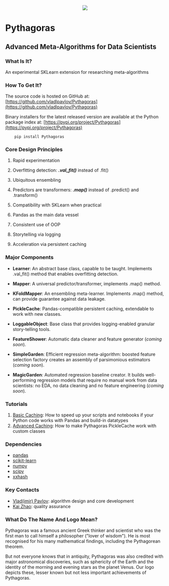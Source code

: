 <div align="center">
  <img src="http://vlpavlov.org/Pythagoras-Logo3.svg"><br>
</div>

# Pythagoras
## Advanced Meta-Algorithms for Data Scientists

### What Is It?

An experimental SKLearn extension for researching meta-algorithms 

### How To Get It?

The source code is hosted on GitHub at:
[https://github.com/vladlpavlov/Pythagoras](https://github.com/vladlpavlov/Pythagoras) 

Binary installers for the latest released version are available at the Python package index at:
[https://pypi.org/project/Pythagoras](https://pypi.org/project/Pythagoras)

        pip install Pythagoras

### Core Design Principles 

1. Rapid experimentation

2. Overfitting detection: ***.val_fit()*** instead of .fit() 
3. Ubiquitous ensembling
4. Predictors are transformers: ***.map()*** instead of .predict() and .transform() 

5. Compatibility with SKLearn when practical
6. Pandas as the main data vessel
7. Consistent use of OOP

8. Storytelling via logging
9. Acceleration via persistent caching

### Major Components

* **Learner**: An abstract base class, capable to be taught. 
Implements .val_fit() method that enables overfitting detection.

* **Mapper**: A universal predictor/transformer, implements .map() method.

* **KFoldMapper**: An ensembling meta-learner. Implements .map() method, 
 can provide guarantee against data leakage.

* **PickleCache**: Pandas-compatible persistent caching, extendable to work with new classes.

* **LoggableObject**: Base class that provides logging-enabled granular story-telling tools.

* **FeatureShower**: Automatic data cleaner and feature generator (*coming soon*).

* **SimpleGarden**: Efficient regression meta-algorithm: boosted feature selection factory creates 
an assembly of parsimonious estimators (*coming soon*).

* **MagicGarden**: Automated regression baseline creator. It builds well-performing regression models that 
require no manual work from data scientists: no EDA, no data cleaning and no feature engineering (*coming soon*). 

### Tutorials

1. [Basic Caching](https://github.com/vladlpavlov/Pythagoras/blob/master/Pythagoras_caching_introductory_tutorial.ipynb): 
How to speed up your scripts and notebooks if your Python code works with Pandas and build-in datatypes
2. [Advanced Caching](https://github.com/vladlpavlov/Pythagoras/blob/master/Pythagoras_caching_advanced_tutorial.ipynb): 
How to make Pythagoras PickleCache work with custom classes 


### Dependencies

* [pandas](https://pandas.pydata.org/)
* [scikit-learn](https://scikit-learn.org/) 
* [numpy](https://numpy.org/)
* [scipy](https://www.scipy.org/)
* [xxhash](https://pypi.org/project/xxhash/)


### Key Contacts

* [Vlad(imir) Pavlov](https://www.linkedin.com/in/vlpavlov/): algorithm design and core development 
* [Kai Zhao](https://www.linkedin.com/in/kaimzhao/): quality assurance

### What Do The Name And Logo Mean?

Pythagoras was a famous ancient Greek thinker and scientist 
who was the first man to call himself a philosopher ("lover of wisdom"). 
He is most recognised for his many mathematical findings, 
including the Pythagorean theorem. 

But not everyone knows that in antiquity, Pythagoras was also credited with major astronomical discoveries,
such as sphericity of the Earth and the identity of the morning and evening stars as the planet Venus. 
Our logo depicts these, lesser known but not less important achievements of Pythagoras.